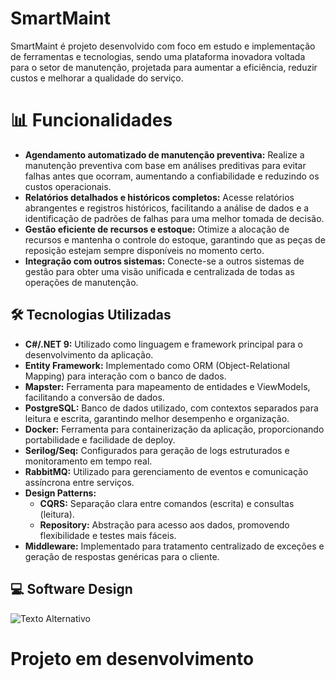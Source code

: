 <h1>SmartMaint</h1>
<p>SmartMaint é projeto desenvolvido com foco em estudo e implementação de ferramentas e tecnologias, sendo uma plataforma inovadora voltada para o setor de manutenção, projetada para aumentar a eficiência, reduzir custos e melhorar a qualidade do serviço.</p>
 <h1>📊 Funcionalidades</h1>
    <ul>
        <li>
            <strong>Agendamento automatizado de manutenção preventiva:</strong>  
            Realize a manutenção preventiva com base em análises preditivas para evitar falhas antes que ocorram, aumentando a confiabilidade e reduzindo os custos operacionais.
        </li>
        <li>
            <strong>Relatórios detalhados e históricos completos:</strong>  
            Acesse relatórios abrangentes e registros históricos, facilitando a análise de dados e a identificação de padrões de falhas para uma melhor tomada de decisão.
        </li>
        <li>
            <strong>Gestão eficiente de recursos e estoque:</strong>  
            Otimize a alocação de recursos e mantenha o controle do estoque, garantindo que as peças de reposição estejam sempre disponíveis no momento certo.
        </li>
        <li>
            <strong>Integração com outros sistemas:</strong>  
            Conecte-se a outros sistemas de gestão para obter uma visão unificada e centralizada de todas as operações de manutenção.
        </li>
    </ul>
<h2>🛠️ Tecnologias Utilizadas</h2>
<ul>
  <li><strong>C#/.NET 9:</strong> Utilizado como linguagem e framework principal para o desenvolvimento da aplicação.</li>
  <li><strong>Entity Framework:</strong> Implementado como ORM (Object-Relational Mapping) para interação com o banco de dados.</li>
  <li><strong>Mapster:</strong> Ferramenta para mapeamento de entidades e ViewModels, facilitando a conversão de dados.</li>
  <li><strong>PostgreSQL:</strong> Banco de dados utilizado, com contextos separados para leitura e escrita, garantindo melhor desempenho e organização.</li>
  <li><strong>Docker:</strong> Ferramenta para containerização da aplicação, proporcionando portabilidade e facilidade de deploy.</li>
  <li><strong>Serilog/Seq:</strong> Configurados para geração de logs estruturados e monitoramento em tempo real.</li>
  <li><strong>RabbitMQ:</strong> Utilizado para gerenciamento de eventos e comunicação assíncrona entre serviços.</li>
  <li><strong>Design Patterns:</strong> 
    <ul>
      <li><strong>CQRS:</strong> Separação clara entre comandos (escrita) e consultas (leitura).</li>
      <li><strong>Repository:</strong> Abstração para acesso aos dados, promovendo flexibilidade e testes mais fáceis.</li>
    </ul>
  </li>
  <li><strong>Middleware:</strong> Implementado para tratamento centralizado de exceções e geração de respostas genéricas para o cliente.</li>
</ul>
<h2>💻 Software Design</h2>
<img src="https://github.com/user-attachments/assets/e957dec8-ed35-423e-b384-f639d7fbc813" alt="Texto Alternativo">

<h1>Projeto em desenvolvimento</h1>

